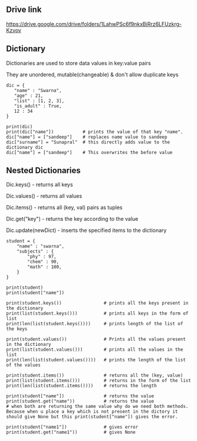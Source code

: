Drive link 
---
https://drive.google.com/drive/folders/1LahwPSc6f9nkxBiRrz6LFUzkrg-Kzvov

Dictionary
---
Dictionaries are used to store data values in key:value pairs

They are unordered, mutable(changeable) & don't allow duplicate keys

    dic = {
       "name" : "Swarna",
       "age" : 21,
       "list" : [1, 2, 3],
       "is_adult" : True,
       12 : 34
    }
    
    print(dic)
    print(dic["name"])           # prints the value of that key "name".
    dic["name"] = ["sandeep"]    # replaces name value to sandeep
    dic["surname"] = "Sunapral"  # this directly adds value to the dictionary dic
    dic["name"] = ["sandeep"]    # This overwrites the before value


Nested Dictionaries
---
Dic.keys()  - returns all keys

Dic.values() - returns all values

Dic.items() - returns all (key, val) pairs as tuples

Dic.get("key") - returns the key according to the value

Dic.update(newDict) - inserts the specified items to the dictionary

    student = {
        "name" : "swarna",
        "subjects" : {
            "phy" : 97,
            "chem" : 90,
            "math" : 100,
        }
    }

    print(student)
    print(student["name"])
    
    print(student.keys())                # prints all the keys present in the dictionary
    print(list(student.keys()))          # prints all keys in the form of list
    print(len(list(student.keys())))     # prints length of the list of the keys

    print(student.values())              # Prints all the values present in the dictionary
    print(list(student.values()))        # prints all the values in the list
    print(len(list(student.values())))   # prints the length of the list of the values

    print(student.items())               # returns all the (key, value)
    print(list(student.items()))         # returns in the form of the list
    print(len(list(student.items())))    # returns the length

    print(student["name"])               # returns the value
    print(student.get("name"))           # returns the value 
    # when both are returning the same value why do we need both methods. Because when u place a key which is not present in the dictory it should give None but this print(student["name"]) gives the error.

    print(student["name1"])              # gives error
    print(student.get("name1"))          # gives None

    

    





    







